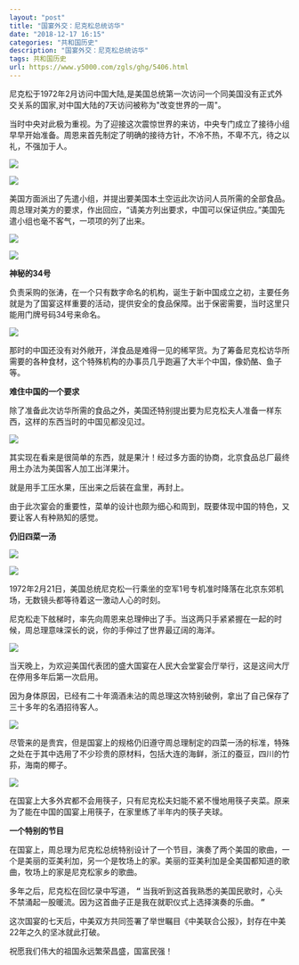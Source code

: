 ```yaml
---
layout: "post"
title: "国宴外交：尼克松总统访华"
date: "2018-12-17 16:15"
categories: "共和国历史"
description: "国宴外交：尼克松总统访华"
tags: 共和国历史
url: https://www.y5000.com/zgls/ghg/5406.html
---
```






尼克松于1972年2月访问中国大陆,是美国总统第一次访问一个同美国没有正式外交关系的国家,对中国大陆的7天访问被称为"改变世界的一周"。

当时中央对此极为重视。为了迎接这次震惊世界的来访，中央专门成立了接待小组早早开始准备。周恩来首先制定了明确的接待方针，不冷不热，不卑不亢，待之以礼，不强加于人。

![](https://img.y5000.com/uploads/allimg/161117/8-16111G3541QB.jpg)

![](https://img.y5000.com/uploads/allimg/161117/8-16111G35401233.jpg)

美国方面派出了先遣小组，并提出要美国本土空运此次访问人员所需的全部食品。周总理对美方的要求，作出回应，“请美方列出要求，中国可以保证供应。”美国先遣小组也毫不客气，一项项的列了出来。

![](https://img.y5000.com/uploads/allimg/161117/8-16111G35352409.jpg)

![](https://img.y5000.com/uploads/allimg/161117/8-16111G35343930.jpg)

**神秘的34号**

负责采购的张涛，在一个只有数字命名的机构，诞生于新中国成立之初，主要任务就是为了国宴这样重要的活动，提供安全的食品保障。出于保密需要，当时这里只能用门牌号码34号来命名。

![](https://img.y5000.com/uploads/allimg/161117/8-16111G35335K1.jpg)

那时的中国还没有对外敞开，洋食品是难得一见的稀罕货。为了筹备尼克松访华所需要的各种食材，这个特殊机构的办事员几乎跑遍了大半个中国，像奶酪、鱼子等。

**难住中国的一个要求**

除了准备此次访华所需的食品之外，美国还特别提出要为尼克松夫人准备一样东西，这样的东西当时的中国见都没见过。

![](https://img.y5000.com/uploads/allimg/161117/8-16111G3532B92.jpg)

其实现在看来是很简单的东西，就是果汁！经过多方面的协商，北京食品总厂最终用土办法为美国客人加工出洋果汁。

就是用手工压水果，压出来之后装在盒里，再封上。

由于此次宴会的重要性，菜单的设计也颇为细心和周到，既要体现中国的特色，又要让客人有种熟知的感觉。

**仍旧四菜一汤**

![](https://img.y5000.com/uploads/allimg/161117/8-16111G35303101.jpg)

![](https://img.y5000.com/uploads/allimg/161117/8-16111G35246400.jpg)

1972年2月21日，美国总统尼克松一行乘坐的空军1号专机准时降落在北京东郊机场，无数镜头都等待着这一激动人心的时刻。

尼克松走下舷梯时，率先向周恩来总理伸出了手。当这两只手紧紧握在一起的时候，周总理意味深长的说，你的手伸过了世界最辽阔的海洋。

![](https://img.y5000.com/uploads/allimg/161117/8-16111G35234M2.jpg)

当天晚上，为欢迎美国代表团的盛大国宴在人民大会堂宴会厅举行，这是这间大厅在停用多年后第一次启用。

因为身体原因，已经有二十年滴酒未沾的周总理这次特别破例，拿出了自己保存了三十多年的名酒招待客人。

![](https://img.y5000.com/uploads/allimg/161117/8-16111G35224313.jpg)

尽管来的是贵宾，但是国宴上的规格仍旧遵守周总理制定的四菜一汤的标准，特殊之处在于其中选用了不少珍贵的原材料，包括大连的海鲜，浙江的蚕豆，四川的竹荪，海南的椰子。

![](https://img.y5000.com/uploads/allimg/161117/8-16111G35204319.jpg)

在国宴上大多外宾都不会用筷子，只有尼克松夫妇能不紧不慢地用筷子夹菜。原来为了能在中国的国宴上用筷子，在家里练了半年内的筷子夹球。

**一个特别的节目**

在国宴上，周总理为尼克松总统特别设计了一个节目，演奏了两个美国的歌曲，一个是美丽的亚美利加，另一个是牧场上的家。美丽的亚美利加是全美国都知道的歌曲，牧场上的家是尼克松家乡的歌曲。

多年之后，尼克松在回忆录中写道， **“** 当我听到这首我熟悉的美国民歌时，心头不禁涌起一股暖流。因为这首曲子正是我在就职仪式上选择演奏的乐曲。
**”**

这次国宴的七天后，中美双方共同签署了举世瞩目《中美联合公报》，封存在中美22年之久的坚冰就此打破。

祝愿我们伟大的祖国永远繁荣昌盛，国富民强！
